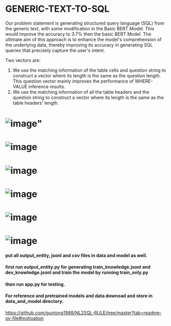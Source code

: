# GENERIC-TEXT-TO-SQL

Our problem statement is generating structured query language (SQL) from the generic text, with some modification in the Basic BERT Model. 
This would improve the accuracy to 3.7%  then the basic BERT Model.
The ultimate aim of this approach is to enhance the model's comprehension of the underlying data, 
thereby improving its accuracy in generating SQL queries that precisely capture the user's intent.

Two vectors are:
1. We use the matching information of the table cells and question string to construct a vector where its length is the same as the question length.
   This question vector mainly improves the performance of WHERE-VALUE inference results.
2. We use the matching information of all the table headers and the question string to construct a vector where its length
   is the same as the table headers' length.
   
# ![image](https://github.com/kuk-84/GENERIC-TEXT-TO-SQL/assets/89506759/05059014-3230-45fc-a0ba-8e3e16a4da6a)" 
# ![image](https://github.com/kuk-84/GENERIC-TEXT-TO-SQL/assets/89506759/4f32c3a4-fe64-4151-958f-76b9beeaf6e3)
# ![image](https://github.com/kuk-84/GENERIC-TEXT-TO-SQL/assets/89506759/6950e18c-d3d0-4832-83d8-5c5db0397aee)
# ![image](https://github.com/kuk-84/GENERIC-TEXT-TO-SQL/assets/89506759/6b5f2541-1854-4f86-872c-dc7e2db1ef4b)
# ![image](https://github.com/kuk-84/GENERIC-TEXT-TO-SQL/assets/89506759/0a63ba7c-ae2c-4736-9ed7-55de66ab7065)
# ![image](https://github.com/kuk-84/GENERIC-TEXT-TO-SQL/assets/89506759/fcd7b650-08aa-4a16-80c5-cb3839743a2a)



#### put all output_entity, jsonl and csv files in data and model as well.
#### first run output_entity.py for generating train_knowledge.jsonl and dev_knowledge.jsonl and train the model by running train_only.py
#### then run app.py for testing.
                                                                                                                               
#### For reference and pretrained models and data downoad and store in data_and_model directory.
https://github.com/guotong1988/NL2SQL-RULE/tree/master?tab=readme-ov-file#motivation    
